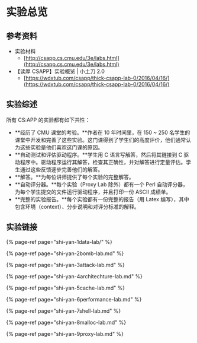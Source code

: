 # 实验总览

## 参考资料

* 实验材料
  * [http://csapp.cs.cmu.edu/3e/labs.html](http://csapp.cs.cmu.edu/3e/labs.html)
* 【读厚 CSAPP】实验概览 \| 小土刀 2.0 
  * [https://wdxtub.com/csapp/thick-csapp-lab-0/2016/04/16/](https://wdxtub.com/csapp/thick-csapp-lab-0/2016/04/16/)

## 实验综述

所有 CS:APP 的实验都有如下共性：

* **经历了 CMU 课堂的考验。**作者在 10 年时间里，在 150 ~ 250 名学生的课堂中开发和完善了这些实验。这门课得到了学生们的高度评价，他们通常认为这些实验是他们喜欢这门课的原因。
* **自动测试和评估驱动程序。**学生用 C 语言写解答，然后将其链接到 C 驱动程序中。驱动程序运行其解答，检查其正确性，并对解答进行定量评估。学生通过这些反馈逐步完善他们的解答。
* **解答。**为每位讲师提供了每个实验的完整解答。
* **自动评分器。**每个实验（Proxy Lab 除外）都有一个 Perl 自动评分器，为每个学生提交的文件运行驱动程序，并且打印一份 ASCII 成绩单。
* **完整的实验报告。**每个实验都有一份完整的报告（用 Latex 编写），其中包含环境（context）、分步说明和对评分标准的解释。

## 实验链接

{% page-ref page="shi-yan-1data-lab/" %}

{% page-ref page="shi-yan-2bomb-lab.md" %}

{% page-ref page="shi-yan-3attack-lab.md" %}

{% page-ref page="shi-yan-4architechture-lab.md" %}

{% page-ref page="shi-yan-5cache-lab.md" %}

{% page-ref page="shi-yan-6performance-lab.md" %}

{% page-ref page="shi-yan-7shell-lab.md" %}

{% page-ref page="shi-yan-8malloc-lab.md" %}

{% page-ref page="shi-yan-9proxy-lab.md" %}



